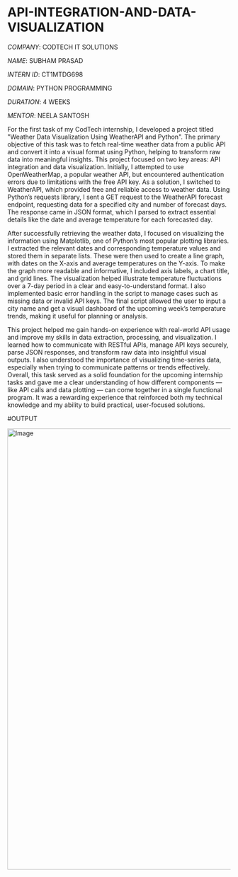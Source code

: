 # API-INTEGRATION-AND-DATA-VISUALIZATION

*COMPANY*: CODTECH IT SOLUTIONS

*NAME*: SUBHAM PRASAD

*INTERN ID*: CT1MTDG698

*DOMAIN*: PYTHON PROGRAMMING

*DURATION*: 4 WEEKS

*MENTOR*: NEELA SANTOSH

For the first task of my CodTech internship, I developed a project titled "Weather Data Visualization Using WeatherAPI and Python". The primary objective of this task was to fetch real-time weather data from a public API and convert it into a visual format using Python, helping to transform raw data into meaningful insights. This project focused on two key areas: API integration and data visualization. Initially, I attempted to use OpenWeatherMap, a popular weather API, but encountered authentication errors due to limitations with the free API key. As a solution, I switched to WeatherAPI, which provided free and reliable access to weather data. Using Python’s requests library, I sent a GET request to the WeatherAPI forecast endpoint, requesting data for a specified city and number of forecast days. The response came in JSON format, which I parsed to extract essential details like the date and average temperature for each forecasted day.

After successfully retrieving the weather data, I focused on visualizing the information using Matplotlib, one of Python’s most popular plotting libraries. I extracted the relevant dates and corresponding temperature values and stored them in separate lists. These were then used to create a line graph, with dates on the X-axis and average temperatures on the Y-axis. To make the graph more readable and informative, I included axis labels, a chart title, and grid lines. The visualization helped illustrate temperature fluctuations over a 7-day period in a clear and easy-to-understand format. I also implemented basic error handling in the script to manage cases such as missing data or invalid API keys. The final script allowed the user to input a city name and get a visual dashboard of the upcoming week’s temperature trends, making it useful for planning or analysis.

This project helped me gain hands-on experience with real-world API usage and improve my skills in data extraction, processing, and visualization. I learned how to communicate with RESTful APIs, manage API keys securely, parse JSON responses, and transform raw data into insightful visual outputs. I also understood the importance of visualizing time-series data, especially when trying to communicate patterns or trends effectively. Overall, this task served as a solid foundation for the upcoming internship tasks and gave me a clear understanding of how different components — like API calls and data plotting — can come together in a single functional program. It was a rewarding experience that reinforced both my technical knowledge and my ability to build practical, user-focused solutions.

#OUTPUT

<img width="1914" height="997" alt="Image" src="https://github.com/user-attachments/assets/d97d6d03-b302-4899-95f1-b5c0646f5e27" />


